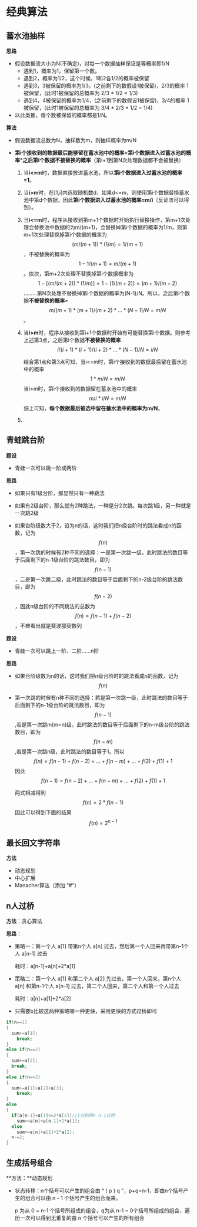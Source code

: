 # 经典算法

## 蓄水池抽样

**思路**

- 假设数据流大小为N(不确定)，对每一个数据抽样保证是等概率即1/N
  - 遇到1，概率为1，保留第一个数。
  - 遇到2，概率为1/2，这个时候，1和2各1/2的概率被保留
  - 遇到3，3被保留的概率为1/3，(之前剩下的数假设1被保留)，2/3的概率 1 被保留，(此时1被保留的总概率为 2/3 * 1/2 = 1/3)
  - 遇到4，4被保留的概率为1/4，(之前剩下的数假设1被保留)，3/4的概率 1 被保留，(此时1被保留的总概率为 3/4 * 2/3 * 1/2 = 1/4)
- 以此类推，每个数被保留的概率都是1/N。

**算法**

- 假设数据流总数为N，抽样数为m，则抽样概率为m/N

- **第i个接收到的数据最后能够留在蓄水池中的概率**=**第i个数据进入过蓄水池的概率*****之后第i个数据不被替换的概率**（第i+1到第N次处理数据都不会被替换）

  1. 当**i<=m**时，数据直接放进蓄水池，所以**第i个数据进入过蓄水池的概率=1**。

  2. 当**i>m**时，在[1,i]内选取随机数d，如果d<=m，则使用第i个数据替换蓄水池中第d个数据，因此**第i个数据进入过蓄水池的概率=m/i**（反证法可以得到）。

  3. 当**i<=m**时，程序从接收到第m+1个数据时开始执行替换操作，第m+1次处理会替换池中数据的为m/(m+1)，会替换掉第i个数据的概率为1/m，则第m+1次处理替换掉第i个数据的概率为
     $$
     (m / (m+1)) * (1/m) = 1 / (m+1)
     $$
     ，不被替换的概率为
     $$
     1-1/(m+1)=m/(m+1)
     $$
     。依次，第m+2次处理不替换掉第i个数据概率为
     $$
     1 - [ (m / (m+2)) * (1/m) ] =1 - [1/(m+2)] = (m+1)/(m+2)
     $$
     .........第N次处理不替换掉第i个数据的概率为(N-1)/N。所以，之后第i个数据**不被替换的概率**=
     $$
     m/(m+1)*(m+1)/(m+2)*...*(N-1)/N=m/N
     $$
     。

  4. 当**i>m**时，程序从接收到第i+1个数据时开始有可能替换第i个数据。则参考上述第3点，之后第i个数据**不被替换的概率**
     $$
     i/(i+1)*(i+1)/(i+2)*...*(N-1)/N=i/N
     $$
     

     结合第1点和第3点可知，当i<=m时，第i个接收到的数据最后留在蓄水池中的概率
     $$
     1*m/N=m/N
     $$
     当i>m时，第i个接收到的数据留在蓄水池中的概率
     $$
     m/i*i/N=m/N
     $$
     综上可知，**每个数据最后被选中留在蓄水池中的概率为m/N**。

  5. 

## 青蛙跳台阶

**题设**

- 青蛙一次可以跳一阶或两阶

**思路**

- 如果只有1级台阶，那显然只有一种跳法

- 如果有2级台阶，那么就有2种跳法，一种是分2次跳。每次跳1级，另一种就是一次跳2级

- 如果台阶级数大于2，设为n的话，这时我们把n级台阶时的跳法看成n的函数，记为
  $$
  f(n)
  $$
  ，第一次跳的时候有2种不同的选择：一是第一次跳一级，此时跳法的数目等于后面剩下的n-1级台阶的跳法数目，即为
  $$
  f(n-1)
  $$
  ，二是第一次跳二级，此时跳法的数目等于后面剩下的n-2级台阶的跳法数目，即为
  $$
  f(n-2)
  $$
  ，因此n级台阶的不同跳法的总数为
  $$
  f(n) = f(n-1) + f(n-2)
  $$
  ，不难看出就是斐波那契数列

**题设**

- 青蛙一次可以跳上一阶、二阶......n阶

**思路**

- 如果台阶级数为n的话，这时我们把n级台阶时的跳法看成n的函数，记为
  $$
  f(n)
  $$
  
- 第一次跳的时候有n种不同的选择：若是第一次跳一级，此时跳法的数目等于后面剩下的n-1级台阶的跳法数目，即为
  $$
  f(n-1)
  $$
  ,若是第一次跳m(m<n)级，此时跳法的数目等于后面剩下的n-m级台阶的跳法数目，即为
  $$
  f(n-m)
  $$
  ,若是第一次跳n级，此时跳法的数目等于1。所以
  $$
  f(n) = f(n-1) + f(n-2) + ... + f(n-m) + ... + f(2) + f(1) + 1
  $$
  因此
  $$
  f(n - 1) = f(n-2) + ... + f(n-m) + ... + f(2) + f(1) + 1
  $$
  

  两式相减得到
  $$
  f(n) = 2 * f(n-1)
  $$
  因此可以得到下面的结果
  $$
  f(n) = 2^{n-1}
  $$
  

## 最长回文字符串

**方法**

- 动态规划
- 中心扩展
- Manacher算法（添加 “#”）

## n人过桥

**方法**：贪心算法

**思路**：

- 策略一：第一个人 a[1] 带第n个人 a[n] 过去，然后第一个人回来再带第n-1个人 a[n-1] 过去

  耗时：a[n-1]+a[n]+2*a[1]

- 策略二：第一个人 a[1] 和第二个人 a[2] 先过去，第一个人回来，第n个人 a[n] 和第n-1个人 a[n-1] 过去，第二个人回来，第二个人和第一个人过去

  耗时：a[n]+a[1]+2*a[2]

- 只需要b比较这两种策略哪一种更快，采用更快的方式过桥即可

```c++
if(n==1)
{
  sum+=a[1];
	break;
}
else if(n==2)
{
  sum+=a[2];
  break;
}
else if(n==3)
{
  sum+=a[1]+a[2]+a[3];
	break;
}
else
{
  if(a[n-1]+a[1]<=2*a[2])//1分别带n n-1过桥
    sum+=a[n]+a[n-1]+2*a[1];
  else
    sum+=a[n]+a[1]+2*a[2];
  n-=2;
}
```

## 生成括号组合

**方法：**动态规划

- 状态转移：n个括号可以产生的组合由 “ ( p ) q ”，p+q=n-1，即由n个括号产生的组合可以由 n - 1 个括号产生的组合而来。

  p 为从 0 ~ n-1 个括号所组成的组合，q为从 n-1 ~ 0个括号所组成的组合，遍历一次可以得到无重复的由 n 个括号可以产生的所有组合